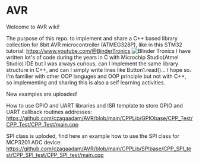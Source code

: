 # AVR

Welcome to AVR wiki!

The purpose of this repo. to implement and share a C++ based library collection for 8bit AVR microcontroller (ATMEG328P), like in this STM32 tutorial: 
https://www.youtube.com/@BinderTronics 
![Blinder Tronics](https://github.com/czagaadam/AVR/assets/168843740/114b1e23-fb55-4a1d-800c-d7a991865da5)
I have written lot's of code during the years in C with Microchip Studio(Atmel Studio) IDE but I was always curious, 
can I implement the same library structure in C++, and can I simply write lines like Button1.read()... I hope so.
I'm familier with other OOP languges and OOP principle but not with C++, so implementing and sharing this is also a self learning activities.

New examples are uploaded! 

How to use GPIO and UART libraries and ISR template to store GPIO and UART callback routines addresses:
https://github.com/czagaadam/AVR/blob/main/CPPLib/GPIObase/CPP_Test/CPP_Test/CPP_Test/main.cpp

SPI class is uploded, find here an example how to use the SPI class for MCP3201 ADC device:
https://github.com/czagaadam/AVR/blob/main/CPPLib/SPIbase/CPP_SPI_test/CPP_SPI_test/CPP_SPI_test/main.cpp
